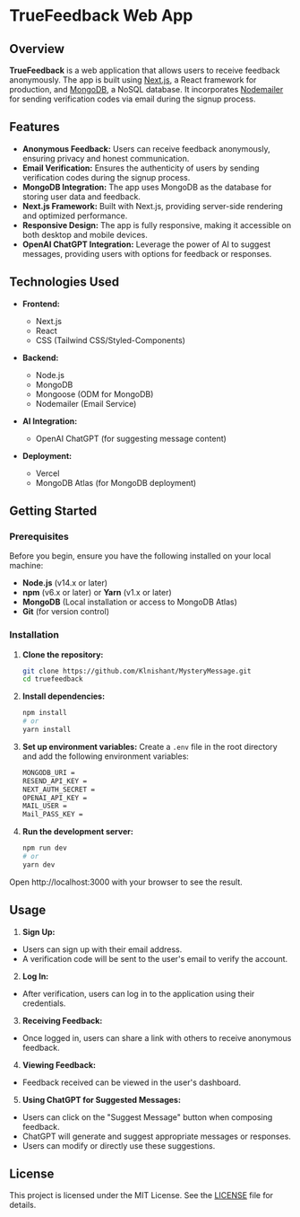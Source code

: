 # TrueFeedback Web App

## Overview

**TrueFeedback** is a web application that allows users to receive feedback anonymously. The app is built using [Next.js](https://nextjs.org/), a React framework for production, and [MongoDB](https://www.mongodb.com/), a NoSQL database. It incorporates [Nodemailer](https://nodemailer.com/about/) for sending verification codes via email during the signup process.

## Features

- **Anonymous Feedback:** Users can receive feedback anonymously, ensuring privacy and honest communication.
- **Email Verification:** Ensures the authenticity of users by sending verification codes during the signup process.
- **MongoDB Integration:** The app uses MongoDB as the database for storing user data and feedback.
- **Next.js Framework:** Built with Next.js, providing server-side rendering and optimized performance.
- **Responsive Design:** The app is fully responsive, making it accessible on both desktop and mobile devices.
- **OpenAI ChatGPT Integration:** Leverage the power of AI to suggest messages, providing users with options for feedback or responses.

## Technologies Used

- **Frontend:**
  - Next.js
  - React
  - CSS (Tailwind CSS/Styled-Components)
  
- **Backend:**
  - Node.js
  - MongoDB
  - Mongoose (ODM for MongoDB)
  - Nodemailer (Email Service)

- **AI Integration:**
  - OpenAI ChatGPT (for suggesting message content)

- **Deployment:**
  - Vercel
  - MongoDB Atlas (for MongoDB deployment)

## Getting Started

### Prerequisites

Before you begin, ensure you have the following installed on your local machine:

- **Node.js** (v14.x or later)
- **npm** (v6.x or later) or **Yarn** (v1.x or later)
- **MongoDB** (Local installation or access to MongoDB Atlas)
- **Git** (for version control)

### Installation

1. **Clone the repository:**

   ```bash
   git clone https://github.com/Klnishant/MysteryMessage.git
   cd truefeedback

2. **Install dependencies:**
    ```bash
    npm install
    # or
    yarn install

3. **Set up environment variables:**
Create a `.env` file in the root directory and add the following environment variables:

    ```bash
    MONGODB_URI = 
    RESEND_API_KEY = 
    NEXT_AUTH_SECRET = 
    OPENAI_API_KEY = 
    MAIL_USER = 
    Mail_PASS_KEY = 

4. **Run the development server:**
    ```bash
    npm run dev
    # or
    yarn dev

Open http://localhost:3000 with your browser to see the result.

## Usage

1. **Sign Up:**
- Users can sign up with their email address.
- A verification code will be sent to the  user's email to verify the account.

2. **Log In:**
- After verification, users can log in to the application using their credentials.

3. **Receiving Feedback:**
- Once logged in, users can share a link with others to receive anonymous feedback.

4. **Viewing Feedback:**
- Feedback received can be viewed in the user's dashboard.

5. **Using ChatGPT for Suggested Messages:**
- Users can click on the "Suggest Message" button when composing feedback.
- ChatGPT will generate and suggest appropriate messages or responses.
- Users can modify or directly use these suggestions.

## License
This project is licensed under the MIT License. See the [LICENSE]() file for details.